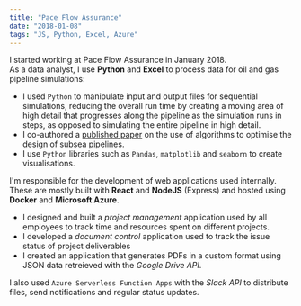 ```yaml
---
title: "Pace Flow Assurance"
date: "2018-01-08"
tags: "JS, Python, Excel, Azure"
---
```


I started working at Pace Flow Assurance in January 2018.  
As a data analyst, I use **Python** and **Excel** to process data for oil and gas pipeline simulations:

- I used `Python` to manipulate input and output files for sequential simulations, reducing the overall run time by creating a moving area of high detail that progresses along the pipeline as the simulation runs in steps, as opposed to simulating the entire pipeline in high detail.
- I co-authored a [published paper](https://www.onepetro.org/conference-paper/BHR-2019-023) on the use of algorithms to optimise the design of subsea pipelines.
- I use `Python` libraries such as `Pandas`, `matplotlib` and `seaborn` to create visualisations.

I'm responsible for the development of web applications used internally. These are mostly built with **React** and **NodeJS** (Express) and hosted using **Docker** and **Microsoft Azure**.

- I designed and built a _project management_ application used by all employees to track time and resources spent on different projects.
- I developed a _document control_ application used to track the issue status of project deliverables
- I created an application that generates PDFs in a custom format using JSON data retreieved with the _Google Drive API_.

I also used `Azure Serverless Function Apps` with the _Slack API_ to distribute files, send notifications and regular status updates.
